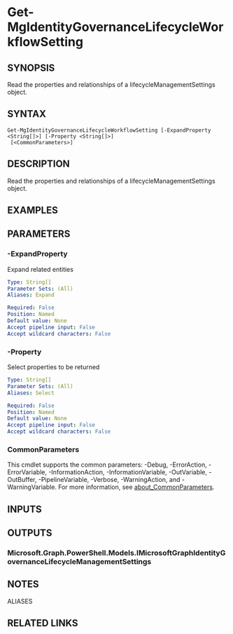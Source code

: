 ﻿---
external help file: Microsoft.Graph.Identity.Governance-help.xml
Module Name: Microsoft.Graph.Identity.Governance
online version: https://docs.microsoft.com/en-us/powershell/module/microsoft.graph.identity.governance/get-mgidentitygovernancelifecycleworkflowsetting
schema: 2.0.0
---

# Get-MgIdentityGovernanceLifecycleWorkflowSetting

## SYNOPSIS
Read the properties and relationships of a lifecycleManagementSettings object.

## SYNTAX

```
Get-MgIdentityGovernanceLifecycleWorkflowSetting [-ExpandProperty <String[]>] [-Property <String[]>]
 [<CommonParameters>]
```

## DESCRIPTION
Read the properties and relationships of a lifecycleManagementSettings object.

## EXAMPLES

## PARAMETERS

### -ExpandProperty
Expand related entities

```yaml
Type: String[]
Parameter Sets: (All)
Aliases: Expand

Required: False
Position: Named
Default value: None
Accept pipeline input: False
Accept wildcard characters: False
```

### -Property
Select properties to be returned

```yaml
Type: String[]
Parameter Sets: (All)
Aliases: Select

Required: False
Position: Named
Default value: None
Accept pipeline input: False
Accept wildcard characters: False
```

### CommonParameters
This cmdlet supports the common parameters: -Debug, -ErrorAction, -ErrorVariable, -InformationAction, -InformationVariable, -OutVariable, -OutBuffer, -PipelineVariable, -Verbose, -WarningAction, and -WarningVariable. For more information, see [about_CommonParameters](http://go.microsoft.com/fwlink/?LinkID=113216).

## INPUTS

## OUTPUTS

### Microsoft.Graph.PowerShell.Models.IMicrosoftGraphIdentityGovernanceLifecycleManagementSettings
## NOTES

ALIASES

## RELATED LINKS
